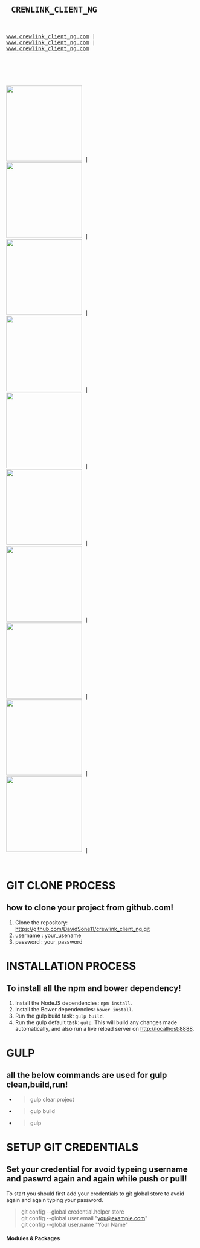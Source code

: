 


<pre>
  <p align="center">
<b> <h2> CREWLINK_CLIENT_NG </h2></b></br>
<a href="#">www.crewlink_client_ng.com</a> |
<a href="#">www.crewlink_client_ng.com</a> |
<a href="#">www.crewlink_client_ng.com</a>

</p>  
</pre>



<pre>
<p>
<img src="http://webmpires.net/media/blogs/blog/quick-uploads/p36/banner-angularjs.jpg?mtime=1466611958" width="200" height="200"> |
<img src="https://www.codingmart.com/uploads/post/image/5811921c8ca7854ce4d6d5c6/angular2.png" width="200" height="200"> |
<img src="http://www.programmingscripts.com/wp-content/uploads/2016/01/jquery-icon.png" width="200" height="200"> |
<img src="https://scotch.io/wp-content/uploads/2014/10/learning-react-getting-started.png" width="200" height="200"> |
<img src="https://raw.githubusercontent.com/gulpjs/artwork/master/gulp-2x.png" width="200" height="200"> |
<img src="http://blogs.quovantis.com/wp-content/uploads/2016/03/grunt_logo.jpg" width="200" height="200"> |
<img src="https://juststickers.in/wp-content/uploads/2014/08/NPM.jpg" width="200" height="200"> |
<img src="https://snipcart.com/media/10175/what-is-vuejs-definition.png" width="200" height="200"> |
<img src="http://backbonejs.org/docs/images/backbone.png" width="200" height="200"> |
<img src="http://emberjs.com/images/tomster-twitter-card.png" width="200" height="200"> |
</p>
</pre>

# GIT CLONE PROCESS
## how to clone your project from github.com!
1. Clone the repository: https://github.com/DavidSone11/crewlink_client_ng.git
2. username : your_usename
3. password : your_password

# INSTALLATION PROCESS
## To install all the npm and bower dependency!
1. Install the NodeJS dependencies: `npm install`.
2. Install the Bower dependencies: `bower install`.
3. Run the gulp build task: `gulp build`.
4. Run the gulp default task: `gulp`. This will build any changes made automatically, and also run a live reload server on [http://localhost:8888](http://localhost:8888).

# GULP
## all the below commands are used for gulp clean,build,run!
* >gulp clear:project <br />
* >gulp build <br />
* >gulp <br />



# SETUP GIT CREDENTIALS
## Set your credential for avoid typeing username and paswrd again and again while push or pull!
To start you should first add your credentials to git global store to avoid again and again typing your password. <br />
 > git config --global credential.helper store <br />
 > git config --global user.email "you@example.com" <br />
 > git config --global user.name "Your Name" <br />

 #### Modules & Packages